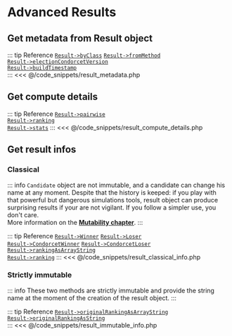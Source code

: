 # Advanced Results

## Get metadata from Result object

::: tip Reference
[`Result->byClass`](/api-reference/Result%20Class/Result--byClass) [`Result->fromMethod`](/api-reference/Result%20Class/Result--fromMethod)  
[`Result->electionCondorcetVersion`](/api-reference/Result%20Class/Result--electionCondorcetVersion)  
[`Result->buildTimestamp`](/api-reference/Result%20Class/Result--buildTimestamp)  
:::
<<< @/code_snippets/result_metadata.php

## Get compute details

::: tip Reference
[`Result->pairwise`](/api-reference/Result%20Class/Result--pairwise)  
[`Result->ranking`](/api-reference/Result%20Class/Result--ranking)  
[`Result->stats`](/api-reference/Result%20Class/Result--stats)
:::
<<< @/code_snippets/result_compute_details.php

## Get result infos

### **Classical**
::: info
`Candidate` object are not immutable, and a candidate can change his name at any moment. Despite that the history is keeped: if you play with that powerful but dangerous simulations tools, result object can produce surprising results if your are not vigilant. If you follow a simpler use, you don't care.  
More information on the [**Mutability chapter**](/book/3.AsPhpLibrary/8.GoFurther/6.Mutability).
:::

::: tip Reference
[`Result->Winner`](/api-reference/Result%20Class/Result--Winner)  [`Result->Loser`](/api-reference/Result%20Class/Result--Loser)  
[`Result->CondorcetWinner`](/api-reference/Result%20Class/Result--CondorcetWinner)  [`Result->CondorcetLoser`](/api-reference/Result%20Class/Result--CondorcetLoser)  
[`Result->rankingAsArrayString`](/api-reference/Result%20Class/Result--rankingAsArrayString)  
[`Result->ranking`](/api-reference/Result%20Class/Result--ranking)
:::
<<< @/code_snippets/result_classical_info.php

### **Strictly immutable**
::: info
These two methods are strictly immutable and provide the string name at the moment of the creation of the result object.
:::

::: tip Reference
[`Result->originalRankingAsArrayString`](/api-reference/Result%20Class/Result--originalRankingAsArrayString)  
[`Result->originalRankingAsString`](/api-reference/Result%20Class/Result--originalRankingAsString)  
:::
<<< @/code_snippets/result_immutable_info.php
